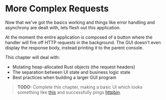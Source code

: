 # More Complex Requests

Now that we've got the basics working and things like error handling and 
asynchrony are dealt with, lets flesh out this application. 

At the moment the entire application is composed of a button where the handler
will fire off HTTP requests in the background. The GUI doesn't even display the 
response body, instead printing it to the parent console.

This chapter will deal with:

- Mutating heap-allocated Rust objects (the request headers)
- The separation between UI state and business logic state 
- Best practices when building a larger GUI program

> **TODO:** Complete this chapter, making a basic UI which looks something like
> [this](https://resttesttest.com/) and successfully pings 
> [httpbin](https://httpbin.org/).